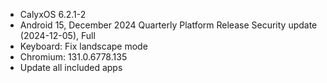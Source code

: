 * CalyxOS 6.2.1-2
* Android 15, December 2024 Quarterly Platform Release Security update (2024-12-05), Full
* Keyboard: Fix landscape mode
* Chromium: 131.0.6778.135
* Update all included apps
